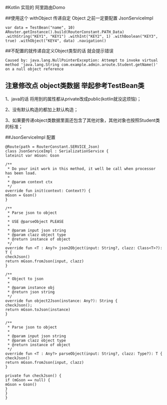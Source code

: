 #Kotlin 实现的 阿里路由Domo

##使用这个 withObject 传递自定 Object 之前一定要配置 JsonServiceImpl
    
    var data = TestBean("name", 10) ARouter.getInstance().build(RouterConstant.PATH_Data) .withString("KEY1", "KEY1") .withInt("KEY2", 1) .withBoolean("KEY3", true) .withObject("KEY4", data) .navigation()

##不配置的就传递自定义Object类型的话 就会提示错误

    Caused by: java.lang.NullPointerException: Attempt to invoke virtual method 'java.lang.String com.example.admin.aroute.Student.getName()' on a null object reference

## 注意修改点 object类数据 举起参考TestBean类

1、java的话 将用到的属性都从private改成public(kotlin就没这烦恼)；

2、没有默认构造的都加上默认构造；

3、如果要传递object类数据里面还包含了其他对象，其他对象也按照Student类的标准；

##JsonServiceImpl 配置

    @Route(path = RouterConstant.SERVICE_Json)
    class JsonServiceImpl : SerializationService {
    lateinit var mGson: Gson
    
    /**
     * Do your init work in this method, it well be call when processor has been load.
     *
     * @param context ctx
     */
    override fun init(context: Context?) {
    mGson = Gson()
    }
    
    /**
     * Parse json to object
     *
     * USE @parseObject PLEASE
     *
     * @param input json string
     * @param clazz object type
     * @return instance of object
     */
    override fun <T : Any?> json2Object(input: String?, clazz: Class<T>?): T {
    checkJson()
    return mGson.fromJson(input, clazz)
    }
    
    /**
     * Object to json
     *
     * @param instance obj
     * @return json string
     */
    override fun object2Json(instance: Any?): String {
    checkJson();
    return mGson.toJson(instance)
    }
    
    /**
     * Parse json to object
     *
     * @param input json string
     * @param clazz object type
     * @return instance of object
     */
    override fun <T : Any?> parseObject(input: String?, clazz: Type?): T {
    checkJson()
    return mGson.fromJson(input, clazz)
    }
    
    private fun checkJson() {
    if (mGson == null) {
    mGson = Gson()
    }
    }
    }
